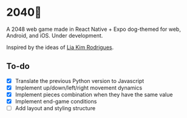 # 2040🐶

A 2048 web game made in React Native + Expo dog-themed for web, Android, and
iOS.
Under development.

Inspired by the ideas of [Lia Kim Rodrigues](https://github.com/liakimr).

## To-do

- [x] Translate the previous Python version to Javascript
- [x] Implement up/down/left/right movement dynamics
- [x] Implement pieces combination when they have the same value
- [x] Implement end-game conditions
- [ ] Add layout and styling structure
